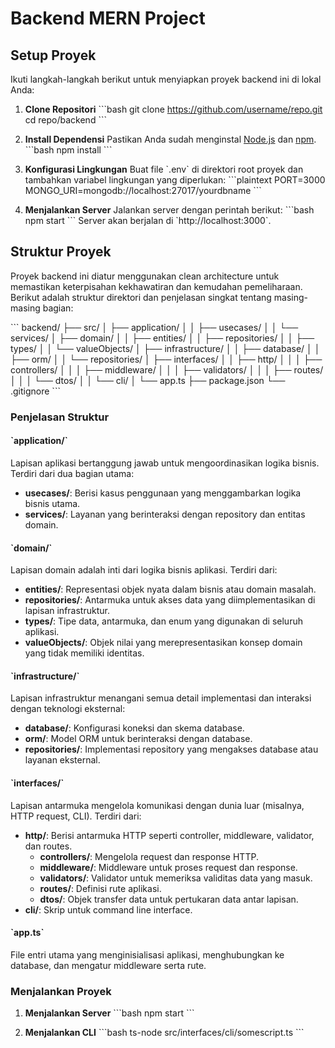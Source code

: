 # Backend MERN Project

## Setup Proyek
Ikuti langkah-langkah berikut untuk menyiapkan proyek backend ini di lokal Anda:

1. **Clone Repositori**
   \`\`\`bash
   git clone https://github.com/username/repo.git
   cd repo/backend
   \`\`\`

2. **Install Dependensi**
   Pastikan Anda sudah menginstal [Node.js](https://nodejs.org/) dan [npm](https://www.npmjs.com/).
   \`\`\`bash
   npm install
   \`\`\`

3. **Konfigurasi Lingkungan**
   Buat file \`.env\` di direktori root proyek dan tambahkan variabel lingkungan yang diperlukan:
   \`\`\`plaintext
   PORT=3000
   MONGO_URI=mongodb://localhost:27017/yourdbname
   \`\`\`

4. **Menjalankan Server**
   Jalankan server dengan perintah berikut:
   \`\`\`bash
   npm start
   \`\`\`
   Server akan berjalan di \`http://localhost:3000\`.

## Struktur Proyek
Proyek backend ini diatur menggunakan clean architecture untuk memastikan keterpisahan kekhawatiran dan kemudahan pemeliharaan. Berikut adalah struktur direktori dan penjelasan singkat tentang masing-masing bagian:

\`\`\`
backend/
├── src/
│   ├── application/
│   │   ├── usecases/
│   │   └── services/
│   ├── domain/
│   │   ├── entities/
│   │   ├── repositories/
│   │   ├── types/
│   │   └── valueObjects/
│   ├── infrastructure/
│   │   ├── database/
│   │   ├── orm/
│   │   └── repositories/
│   ├── interfaces/
│   │   ├── http/
│   │   │   ├── controllers/
│   │   │   ├── middleware/
│   │   │   ├── validators/
│   │   │   ├── routes/
│   │   │   └── dtos/
│   │   └── cli/
│   └── app.ts
├── package.json
└── .gitignore
\`\`\`

### Penjelasan Struktur

#### \`application/\`
Lapisan aplikasi bertanggung jawab untuk mengoordinasikan logika bisnis. Terdiri dari dua bagian utama:
- **usecases/**: Berisi kasus penggunaan yang menggambarkan logika bisnis utama.
- **services/**: Layanan yang berinteraksi dengan repository dan entitas domain.

#### \`domain/\`
Lapisan domain adalah inti dari logika bisnis aplikasi. Terdiri dari:
- **entities/**: Representasi objek nyata dalam bisnis atau domain masalah.
- **repositories/**: Antarmuka untuk akses data yang diimplementasikan di lapisan infrastruktur.
- **types/**: Tipe data, antarmuka, dan enum yang digunakan di seluruh aplikasi.
- **valueObjects/**: Objek nilai yang merepresentasikan konsep domain yang tidak memiliki identitas.

#### \`infrastructure/\`
Lapisan infrastruktur menangani semua detail implementasi dan interaksi dengan teknologi eksternal:
- **database/**: Konfigurasi koneksi dan skema database.
- **orm/**: Model ORM untuk berinteraksi dengan database.
- **repositories/**: Implementasi repository yang mengakses database atau layanan eksternal.

#### \`interfaces/\`
Lapisan antarmuka mengelola komunikasi dengan dunia luar (misalnya, HTTP request, CLI). Terdiri dari:
- **http/**: Berisi antarmuka HTTP seperti controller, middleware, validator, dan routes.
  - **controllers/**: Mengelola request dan response HTTP.
  - **middleware/**: Middleware untuk proses request dan response.
  - **validators/**: Validator untuk memeriksa validitas data yang masuk.
  - **routes/**: Definisi rute aplikasi.
  - **dtos/**: Objek transfer data untuk pertukaran data antar lapisan.
- **cli/**: Skrip untuk command line interface.

#### \`app.ts\`
File entri utama yang menginisialisasi aplikasi, menghubungkan ke database, dan mengatur middleware serta rute.

### Menjalankan Proyek
1. **Menjalankan Server**
   \`\`\`bash
   npm start
   \`\`\`

2. **Menjalankan CLI**
   \`\`\`bash
   ts-node src/interfaces/cli/somescript.ts
   \`\`\`
